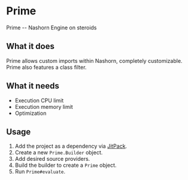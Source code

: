 # Prime
Prime -- Nashorn Engine on steroids

## What it does
Prime allows custom imports within Nashorn, completely customizable. Prime also features a class filter.

## What it needs
* Execution CPU limit
* Execution memory limit
* Optimization

## Usage

1) Add the project as a dependency via [JitPack](https://jitpack.io/#arraying/Prime).
2) Create a new `Prime.Builder` object.
3) Add desired source providers.
4) Build the builder to create a `Prime` object.
5) Run `Prime#evaluate`.
